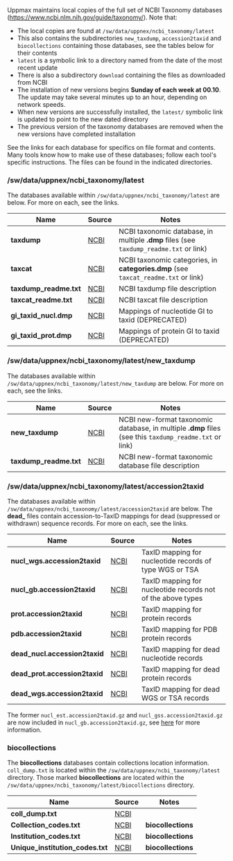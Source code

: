 Uppmax maintains local copies of the full set of NCBI Taxonomy databases
(<https://www.ncbi.nlm.nih.gov/guide/taxonomy/>).  Note that:

* The local copies are found at `/sw/data/uppnex/ncbi_taxonomy/latest`
* This also contains the subdirectories `new_taxdump`, `accession2taxid` and `biocollections` containing those databases, see the tables below for their contents
* `latest` is a symbolic link to a directory named from the date of the most recent update
* There is also a subdirectory `download` containing the files as downloaded from NCBI
* The installation of new versions begins **Sunday of each week at 00.10**.  The update may take several minutes up to an hour, depending on network speeds.
* When new versions are successfully installed, the `latest/` symbolic link is updated to point to the new dated directory
* The previous version of the taxonomy databases are removed when the new versions have completed installation

See the links for each database for specifics on file format and contents.
Many tools know how to make use of these databases; follow each tool's specific
instructions.  The files can be found in the indicated directories.


### /sw/data/uppnex/ncbi_taxonomy/latest

The databases available within `/sw/data/uppnex/ncbi_taxonomy/latest` are
below.  For more on each, see the links.

**Name**               | **Source**       | **Notes**
-----------------------|------------------|--------
**taxdump**            | [NCBI][taxdump]  | NCBI taxonomic database, in multiple **.dmp** files (see `taxdump_readme.txt` or link)
**taxcat**             | [NCBI][taxcat]   | NCBI taxonomic categories, in **categories.dmp** (see `taxcat_readme.txt` or link)
**taxdump_readme.txt** | [NCBI][taxdump]  | NCBI taxdump file description
**taxcat_readme.txt**  | [NCBI][taxcat]   | NCBI taxcat file description
**gi_taxid_nucl.dmp**  | [NCBI][gi_taxid] | Mappings of nucleotide GI to taxid (DEPRECATED)
**gi_taxid_prot.dmp**  | [NCBI][gi_taxid] | Mappings of protein GI to taxid (DEPRECATED)


### /sw/data/uppnex/ncbi_taxonomy/latest/new_taxdump

The databases available within `/sw/data/uppnex/ncbi_taxonomy/latest/new_taxdump` are
below.  For more on each, see the links.

**Name**               | **Source**          | **Notes**
-----------------------|---------------------|--------
**new_taxdump**        | [NCBI][new_taxdump] | NCBI new-format taxonomic database, in multiple **.dmp** files (see this `taxdump_readme.txt` or link)
**taxdump_readme.txt** | [NCBI][new_taxdump] | NCBI new-format taxonomic database file description


### /sw/data/uppnex/ncbi_taxonomy/latest/accession2taxid

The databases available within
`/sw/data/uppnex/ncbi_taxonomy/latest/accession2taxid` are below.  The
**dead_** files contain accession-to-TaxID mappings for dead (suppressed or
withdrawn) sequence records.  For more on each, see the links.

**Name** | **Source** | **Notes**
-----|------|--------
**nucl_wgs.accession2taxid** | [NCBI][acc2tax] | TaxID mapping for nucleotide records of type WGS or TSA
**nucl_gb.accession2taxid** | [NCBI][acc2tax] | TaxID mapping for nucleotide records not of the above types
**prot.accession2taxid** | [NCBI][acc2tax] | TaxID mapping for protein records
**pdb.accession2taxid** | [NCBI][acc2tax] | TaxID mapping for PDB protein records
**dead_nucl.accession2taxid** | [NCBI][acc2tax] | TaxID mapping for dead nucleotide records
**dead_prot.accession2taxid** | [NCBI][acc2tax] | TaxID mapping for dead protein records
**dead_wgs.accession2taxid** | [NCBI][acc2tax] | TaxID mapping for dead WGS or TSA records

The former  `nucl_est.accession2taxid.gz` and `nucl_gss.accession2taxid.gz` are now included in `nucl_gb.accession2taxid.gz`, see [here](https://ncbiinsights.ncbi.nlm.nih.gov/2018/07/30/upcoming-changes-est-gss-databases/) for more information.


### biocollections

The **biocollections** databases contain collections location information.
`coll_dump.txt` is located within the `/sw/data/uppnex/ncbi_taxonomy/latest`
directory.  Those marked **biocollections** are located within the
`/sw/data/uppnex/ncbi_taxonomy/latest/biocollections` directory.

**Name** | **Source** | **Notes**
-----|------|-----
**coll_dump.txt** | [NCBI][taxonomy] | 
**Collection_codes.txt** | [NCBI][biocoll] | **biocollections**
**Institution_codes.txt** | [NCBI][biocoll] | **biocollections**
**Unique_institution_codes.txt** | [NCBI][biocoll] | **biocollections**


[taxdump]:      ftp://ftp.ncbi.nlm.nih.gov/pub/taxonomy/taxdump_readme.txt
[taxcat]:       ftp://ftp.ncbi.nlm.nih.gov/pub/taxonomy/taxcat_readme.txt
[new_taxdump]:  ftp://ftp.ncbi.nlm.nih.gov/pub/taxonomy/new_taxdump/taxdump_readme.txt
[gi_taxid]:     ftp://ftp.ncbi.nlm.nih.gov/pub/taxonomy/gi_taxid.readme
[acc2tax]:      ftp://ftp.ncbi.nlm.nih.gov/pub/taxonomy/accession2taxid/README
[taxonomy]:     ftp://ftp.ncbi.nlm.nih.gov/pub/taxonomy
[biocoll]:      ftp://ftp.ncbi.nlm.nih.gov/pub/taxonomy/biocollections


